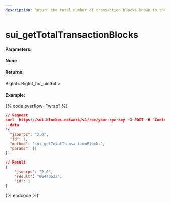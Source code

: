 ```yaml
---
description: Return the total number of transaction blocks known to the server.
---
```


# sui\_getTotalTransactionBlocks

#### **Parameters:**

**None**

#### **Returns:**

BigInt< BigInt\_for\_uint64 >

#### Example:

{% code overflow="wrap" %}
```json
// Request
curl  https://sui.blockpi.network/v1/rpc/your-rpc-key -X POST -H "Content-Type: application/json" 
--data 
'{
  "jsonrpc": "2.0",
  "id": 1,
  "method": "sui_getTotalTransactionBlocks",
  "params": []
}'

// Result
{
    "jsonrpc": "2.0",
    "result": "86440532",
    "id": 1
}
```
{% endcode %}
